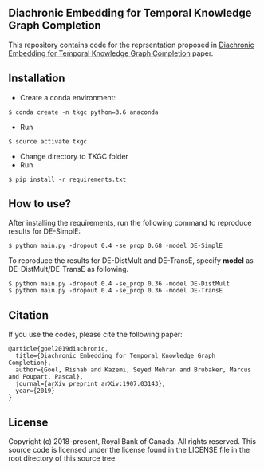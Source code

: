 ## Diachronic Embedding for Temporal Knowledge Graph Completion
This repository contains code for the reprsentation proposed in [Diachronic Embedding for Temporal Knowledge Graph Completion](https://arxiv.org/pdf/1907.03143.pdf) paper.
## Installation
- Create a conda environment:
```
$ conda create -n tkgc python=3.6 anaconda
```
- Run
```
$ source activate tkgc
```
- Change directory to TKGC folder
- Run
```
$ pip install -r requirements.txt
```
## How to use?
After installing the requirements, run the following command to reproduce results for DE-SimplE:
```
$ python main.py -dropout 0.4 -se_prop 0.68 -model DE-SimplE
```
To reproduce the results for DE-DistMult and DE-TransE, specify **model** as DE-DistMult/DE-TransE as following.
```
$ python main.py -dropout 0.4 -se_prop 0.36 -model DE-DistMult
$ python main.py -dropout 0.4 -se_prop 0.36 -model DE-TransE
```
## Citation
If you use the codes, please cite the following paper:
```
@article{goel2019diachronic,
  title={Diachronic Embedding for Temporal Knowledge Graph Completion},
  author={Goel, Rishab and Kazemi, Seyed Mehran and Brubaker, Marcus and Poupart, Pascal},
  journal={arXiv preprint arXiv:1907.03143},
  year={2019}
}
```
## License
Copyright (c) 2018-present, Royal Bank of Canada.
All rights reserved.
This source code is licensed under the license found in the
LICENSE file in the root directory of this source tree.